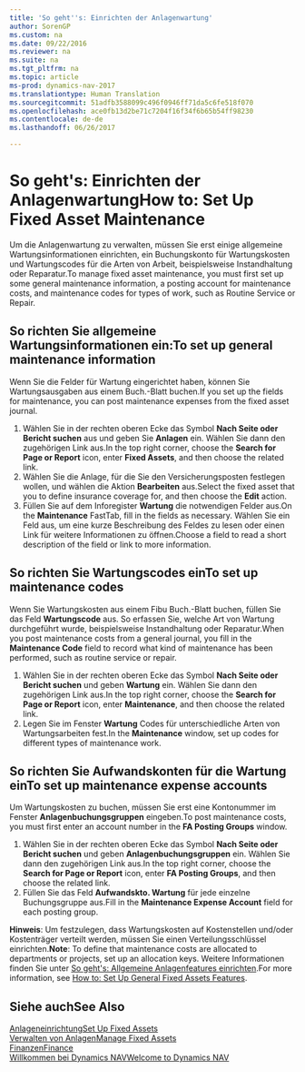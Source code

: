 ```yaml
---
title: 'So geht''s: Einrichten der Anlagenwartung'
author: SorenGP
ms.custom: na
ms.date: 09/22/2016
ms.reviewer: na
ms.suite: na
ms.tgt_pltfrm: na
ms.topic: article
ms-prod: dynamics-nav-2017
ms.translationtype: Human Translation
ms.sourcegitcommit: 51adfb3588099c496f0946ff71da5c6fe518f070
ms.openlocfilehash: ace0fb13d2be71c7204f16f34f6b65b54ff98230
ms.contentlocale: de-de
ms.lasthandoff: 06/26/2017

---
```


# <a name="how-to-set-up-fixed-asset-maintenance"></a><span data-ttu-id="65ab5-102">So geht's: Einrichten der Anlagenwartung</span><span class="sxs-lookup"><span data-stu-id="65ab5-102">How to: Set Up Fixed Asset Maintenance</span></span>
<span data-ttu-id="65ab5-103">Um die Anlagenwartung zu verwalten, müssen Sie erst einige allgemeine Wartungsinformationen einrichten, ein Buchungskonto für Wartungskosten und Wartungscodes für die Arten von Arbeit, beispielsweise Instandhaltung oder Reparatur.</span><span class="sxs-lookup"><span data-stu-id="65ab5-103">To manage fixed asset maintenance, you must first set up some general maintenance information, a posting account for maintenance costs, and maintenance codes for types of work, such as Routine Service or Repair.</span></span>

## <a name="to-set-up-general-maintenance-information"></a><span data-ttu-id="65ab5-104">So richten Sie allgemeine Wartungsinformationen ein:</span><span class="sxs-lookup"><span data-stu-id="65ab5-104">To set up general maintenance information</span></span>
<span data-ttu-id="65ab5-105">Wenn Sie die Felder für Wartung eingerichtet haben, können Sie Wartungsausgaben aus einem Buch.-Blatt buchen.</span><span class="sxs-lookup"><span data-stu-id="65ab5-105">If you set up the fields for maintenance, you can post maintenance expenses from the fixed asset journal.</span></span>
1. <span data-ttu-id="65ab5-106">Wählen Sie in der rechten oberen Ecke das Symbol **Nach Seite oder Bericht suchen** aus und geben Sie **Anlagen** ein. Wählen Sie dann den zugehörigen Link aus.</span><span class="sxs-lookup"><span data-stu-id="65ab5-106">In the top right corner, choose the **Search for Page or Report** icon, enter **Fixed Assets**, and then choose the related link.</span></span>
2. <span data-ttu-id="65ab5-107">Wählen Sie die Anlage, für die Sie den Versicherungsposten festlegen wollen, und wählen die Aktion **Bearbeiten** aus.</span><span class="sxs-lookup"><span data-stu-id="65ab5-107">Select the fixed asset that you to define insurance coverage for, and then choose the **Edit** action.</span></span>
3. <span data-ttu-id="65ab5-108">Füllen Sie auf dem Inforegister **Wartung** die notwendigen Felder aus.</span><span class="sxs-lookup"><span data-stu-id="65ab5-108">On the **Maintenance** FastTab, fill in the fields as necessary.</span></span> <span data-ttu-id="65ab5-109">Wählen Sie ein Feld aus, um eine kurze Beschreibung des Feldes zu lesen oder einen Link für weitere Informationen zu öffnen.</span><span class="sxs-lookup"><span data-stu-id="65ab5-109">Choose a field to read a short description of the field or link to more information.</span></span>

## <a name="to-set-up-maintenance-codes"></a><span data-ttu-id="65ab5-110">So richten Sie Wartungscodes ein</span><span class="sxs-lookup"><span data-stu-id="65ab5-110">To set up maintenance codes</span></span>  
<span data-ttu-id="65ab5-111">Wenn Sie Wartungskosten aus einem Fibu Buch.-Blatt buchen, füllen Sie das Feld **Wartungscode** aus. So erfassen Sie, welche Art von Wartung durchgeführt wurde, beispielsweise Instandhaltung oder Reparatur.</span><span class="sxs-lookup"><span data-stu-id="65ab5-111">When you post maintenance costs from a general journal, you fill in the **Maintenance Code** field to record what kind of maintenance has been performed, such as routine service or repair.</span></span>
1. <span data-ttu-id="65ab5-112">Wählen Sie in der rechten oberen Ecke das Symbol **Nach Seite oder Bericht suchen** und geben **Wartung** ein. Wählen Sie dann den zugehörigen Link aus.</span><span class="sxs-lookup"><span data-stu-id="65ab5-112">In the top right corner, choose the **Search for Page or Report** icon, enter **Maintenance**, and then choose the related link.</span></span>
2. <span data-ttu-id="65ab5-113">Legen Sie im Fenster **Wartung** Codes für unterschiedliche Arten von Wartungsarbeiten fest.</span><span class="sxs-lookup"><span data-stu-id="65ab5-113">In the **Maintenance** window, set up codes for different types of maintenance work.</span></span>

## <a name="to-set-up-maintenance-expense-accounts"></a><span data-ttu-id="65ab5-114">So richten Sie Aufwandskonten für die Wartung ein</span><span class="sxs-lookup"><span data-stu-id="65ab5-114">To set up maintenance expense accounts</span></span>  
<span data-ttu-id="65ab5-115">Um Wartungskosten zu buchen, müssen Sie erst eine Kontonummer im Fenster **Anlagenbuchungsgruppen** eingeben.</span><span class="sxs-lookup"><span data-stu-id="65ab5-115">To post maintenance costs, you must first enter an account number in the **FA Posting Groups** window.</span></span>
1. <span data-ttu-id="65ab5-116">Wählen Sie in der rechten oberen Ecke das Symbol **Nach Seite oder Bericht suchen** und geben **Anlagenbuchungsgruppen** ein. Wählen Sie dann den zugehörigen Link aus.</span><span class="sxs-lookup"><span data-stu-id="65ab5-116">In the top right corner, choose the **Search for Page or Report** icon, enter **FA Posting Groups**, and then choose the related link.</span></span>
2. <span data-ttu-id="65ab5-117">Füllen Sie das Feld **Aufwandskto. Wartung** für jede einzelne Buchungsgruppe aus.</span><span class="sxs-lookup"><span data-stu-id="65ab5-117">Fill in the **Maintenance Expense Account** field for each posting group.</span></span>

<span data-ttu-id="65ab5-118">**Hinweis**: Um festzulegen, dass Wartungskosten auf Kostenstellen und/oder Kostenträger verteilt werden, müssen Sie einen Verteilungsschlüssel einrichten.</span><span class="sxs-lookup"><span data-stu-id="65ab5-118">**Note**: To define that maintenance costs are allocated to departments or projects, set up an allocation keys.</span></span> <span data-ttu-id="65ab5-119">Weitere Informationen finden Sie unter [So geht's: Allgemeine Anlagenfeatures einrichten](fa-how-setup-general.md).</span><span class="sxs-lookup"><span data-stu-id="65ab5-119">For more information, see [How to: Set Up General Fixed Assets Features](fa-how-setup-general.md).</span></span>

## <a name="see-also"></a><span data-ttu-id="65ab5-120">Siehe auch</span><span class="sxs-lookup"><span data-stu-id="65ab5-120">See Also</span></span>
[<span data-ttu-id="65ab5-121">Anlageneinrichtung</span><span class="sxs-lookup"><span data-stu-id="65ab5-121">Set Up Fixed Assets</span></span>](fa-setup.md)  
[<span data-ttu-id="65ab5-122">Verwalten von Anlagen</span><span class="sxs-lookup"><span data-stu-id="65ab5-122">Manage Fixed Assets</span></span>](fa-manage.md)  
[<span data-ttu-id="65ab5-123">Finanzen</span><span class="sxs-lookup"><span data-stu-id="65ab5-123">Finance</span></span>](finance-setup.md)  
[<span data-ttu-id="65ab5-124">Willkommen bei Dynamics NAV</span><span class="sxs-lookup"><span data-stu-id="65ab5-124">Welcome to Dynamics NAV</span></span>](across-get-started.md)


